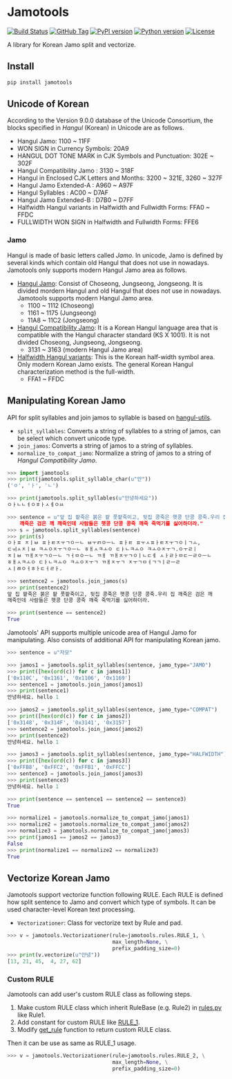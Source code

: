 # Jamotools

[![Build Status](https://travis-ci.org/HaebinShin/jamotools.svg?branch=master)](https://travis-ci.org/HaebinShin/jamotools)
[![GitHub Tag](https://img.shields.io/github/tag/HaebinShin/jamotools.svg?label=github+tag)](https://github.com/HaebinShin/jamotools/tags)
[![PyPI version](https://img.shields.io/pypi/v/jamotools.svg)](https://pypi.python.org/pypi/jamotools/)
[![Python version](https://img.shields.io/pypi/pyversions/jamotools.svg)](https://pypi.python.org/pypi/jamotools/)
[![License](https://img.shields.io/pypi/l/jamotools.svg)](https://github.com/HaebinShin/jamotools/blob/master/LICENSE)


A library for Korean Jamo split and vectorize.

## Install
```sh
pip install jamotools
```

## Unicode of Korean

According to the Version 9.0.0 database of the Unicode Consortium, the blocks specified in *Hangul* (Korean) in Unicode are as follows.

- Hangul Jamo: 1100 ~ 11FF
- WON SIGN in Currency Symbols: 20A9
- HANGUL DOT TONE MARK in CJK Symbols and Punctuation: 302E ~ 302F
- Hangul Compatibility Jamo : 3130 ~ 318F
- Hangul in Enclosed CJK Letters and Months: 3200 ~ 321E, 3260 ~ 327F
- Hangul Jamo Extended-A : A960 ~ A97F
- Hangul Syllables : AC00 ~ D7AF
- Hangul Jamo Extended-B : D7B0 ~ D7FF
- Halfwidth Hangul variants in Halfwidth and Fullwidth Forms: FFA0 ~ FFDC
- FULLWIDTH WON SIGN in Halfwidth and Fullwidth Forms: FFE6

### Jamo
Hangul is made of basic letters called *Jamo*. In unicode, Jamo is defined by several kinds which contain old Hangul that does not use in nowadays. Jamotools only supports modern Hangul Jamo area as follows.

- [Hangul Jamo][jamo_unicode]: Consist of Choseong, Jungseong, Jongseong. It is divided mordern Hangul and old Hangul that does not use in nowadays. Jamotools supports modern Hangul Jamo area.
    - 1100 ~ 1112 (Choseong)
    - 1161 ~ 1175 (Jungseong)
    - 11A8 ~ 11C2 (Jongseong)
- [Hangul Compatibility Jamo][compat_unicode]: It is a Korean Hangul language area that is compatible with the Hangul character standard (KS X 1001). It is not divided Choseong, Jungseong, Jongseong.
    - 3131 ~ 3163 (modern Hangul Jamo area)
- [Halfwidth Hangul variants][halfwidth_unicode]: This is the Korean half-width symbol area. Only modern Korean Jamo exists. The general Korean Hangul characterization method is the full-width.
    - FFA1 ~ FFDC


## Manipulating Korean Jamo
API for split syllables and join jamos to syllable is based on [hangul-utils][hangul_utils_apis]. 

 - `split_syllables`: Converts a string of syllables to a string of jamos, can be select which convert unicode type.
 - `join_jamos`: Converts a string of jamos to a string of syllables.
 - `normalize_to_compat_jamo`: Normalize a string of jamos to a string of *Hangul Compatibility Jamo*.

```py
>>> import jamotools
>>> print(jamotools.split_syllable_char(u"안"))
('ㅇ', 'ㅏ', 'ㄴ')

>>> print(jamotools.split_syllables(u"안녕하세요"))
ㅇㅏㄴㄴㅕㅇㅎㅏㅅㅔㅇㅛ

>>> sentence = u"앞 집 팥죽은 붉은 팥 풋팥죽이고, 뒷집 콩죽은 햇콩 단콩 콩죽.우리 집
    깨죽은 검은 깨 깨죽인데 사람들은 햇콩 단콩 콩죽 깨죽 죽먹기를 싫어하더라."
>>> s = jamotools.split_syllables(sentence)
>>> print(s)
ㅇㅏㅍ ㅈㅣㅂ ㅍㅏㅌㅈㅜㄱㅇㅡㄴ ㅂㅜㄺㅇㅡㄴ ㅍㅏㅌ ㅍㅜㅅㅍㅏㅌㅈㅜㄱㅇㅣㄱㅗ,
ㄷㅟㅅㅈㅣㅂ ㅋㅗㅇㅈㅜㄱㅇㅡㄴ ㅎㅐㅅㅋㅗㅇ ㄷㅏㄴㅋㅗㅇ ㅋㅗㅇㅈㅜㄱ.ㅇㅜㄹㅣ
ㅈㅣㅂ ㄲㅐㅈㅜㄱㅇㅡㄴ ㄱㅓㅁㅇㅡㄴ ㄲㅐ ㄲㅐㅈㅜㄱㅇㅣㄴㄷㅔ ㅅㅏㄹㅏㅁㄷㅡㄹㅇㅡㄴ
ㅎㅐㅅㅋㅗㅇ ㄷㅏㄴㅋㅗㅇ ㅋㅗㅇㅈㅜㄱ ㄲㅐㅈㅜㄱ ㅈㅜㄱㅁㅓㄱㄱㅣㄹㅡㄹ
ㅅㅣㅀㅇㅓㅎㅏㄷㅓㄹㅏ.

>>> sentence2 = jamotools.join_jamos(s)
>>> print(sentence2)
앞 집 팥죽은 붉은 팥 풋팥죽이고, 뒷집 콩죽은 햇콩 단콩 콩죽.우리 집 깨죽은 검은 깨
깨죽인데 사람들은 햇콩 단콩 콩죽 깨죽 죽먹기를 싫어하더라.

>>> print(sentence == sentence2)
True
```

Jamotools' API supports multiple unicode area of Hangul Jamo for manipulating. Also consists of additional API for manipulating Korean jamo.

```py
>>> sentence = u"자모"

>>> jamos1 = jamotools.split_syllables(sentence, jamo_type="JAMO")
>>> print([hex(ord(c)) for c in jamos1])
['0x110C', '0x1161', '0x1106', '0x1169']
>>> sentence1 = jamotools.join_jamos(jamos1)
>>> print(sentence1)
안녕하세요. hello 1

>>> jamos2 = jamotools.split_syllables(sentence, jamo_type="COMPAT")
>>> print([hex(ord(c)) for c in jamos2])
['0x3148', '0x314F', '0x3141', '0x3157']
>>> sentence2 = jamotools.join_jamos(jamos2)
>>> print(sentence2)
안녕하세요. hello 1

>>> jamos3 = jamotools.split_syllables(sentence, jamo_type="HALFWIDTH")
>>> print([hex(ord(c)) for c in jamos3])
['0xFFB8', '0xFFC2', '0xFFB1', '0xFFCC']
>>> sentence3 = jamotools.join_jamos(jamos3)
>>> print(sentence3)
안녕하세요. hello 1

>>> print(sentence == sentence1 == sentence2 == sentence3)
True

>>> normalize1 = jamotools.normalize_to_compat_jamo(jamos1)
>>> normalize2 = jamotools.normalize_to_compat_jamo(jamos2)
>>> normalize3 = jamotools.normalize_to_compat_jamo(jamos3)
>>> print(jamos1 == jamos2 == jamos3)
False
>>> print(normalize1 == normalize2 == normalize3)
True
```

## Vectorize Korean Jamo
Jamotools support vectorize function following RULE. Each RULE is defined how split sentence to Jamo and convert which type of symbols. It can be used character-level Korean text processing.

- `Vectorizationer`: Class for vectorize text by Rule and pad.

```py
>>> v = jamotools.Vectorizationer(rule=jamotools.rules.RULE_1, \
                                  max_length=None, \
                                  prefix_padding_size=0)
>>> print(v.vectorize(u"안녕"))
[13, 21, 45,  4, 27, 62]
```

### Custom RULE
Jamotools can add user's custom RULE class as following steps.

1. Make custom RULE class which inherit RuleBase (e.g. Rule2) in [rules.py][rules_py] like Rule1.
2. Add constant for custom RULE like [RULE_1][rule_constant].
3. Modify [get_rule][get_rule_function] function to return custom RULE class.

Then it can be use as same as RULE_1 usage.
```py
>>> v = jamotools.Vectorizationer(rule=jamotools.rules.RULE_2, \
                                  max_length=None, \
                                  prefix_padding_size=0)
```

[jamo_unicode]: http://unicode.org/charts/PDF/U1100.pdf
[compat_unicode]: http://unicode.org/charts/PDF/U3130.pdf
[halfwidth_unicode]: http://unicode.org/charts/PDF/UFF00.pdf
[hangul_utils_apis]: https://github.com/kaniblu/hangul-utils/blob/master/README.md#manipulating-korean-characters
[rules_py]: https://github.com/HaebinShin/jamotools/blob/master/src/vector/rules.py
[rule_constant]: https://github.com/HaebinShin/jamotools/blob/master/src/vector/rules.py#L39-L41
[get_rule_function]: https://github.com/HaebinShin/jamotools/blob/master/src/vector/rules.py#L53-L54